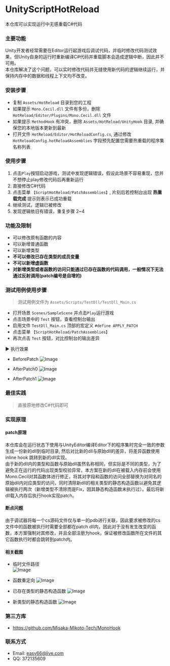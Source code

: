 # UnityScriptHotReload
本仓库可以实现运行中无感重载C#代码

### 主要功能
Unity开发者经常需要在Editor运行起游戏后调试代码，并临时修改代码测试效果，但Unity自身的运行时重新编译C#代码并重载脚本会造成逻辑中断，因此并不可用。  
本仓库解决了这个问题，可以实时修改代码并无缝使用新代码的逻辑继续运行，并保持内存中的数据和线程上下文均不改变。

### 安装步骤
* 复制 `Assets/HotReload` 目录到您的工程
* 如果提示 `Mono.Cecil.dll` 文件有多份，删除 `HotReload/Editor/Plugins/Mono.Cecil.dll` 文件
* 如果提示 `MethodHook` 有冲突，删除 `Assets/HotReload/UnityHook` 目录, 并确保您的本地版本更新到最新
* 打开文件 `HotReload/Editor/HotReloadConfig.cs`, 通过修改`HotReloadConfig.hotReloadAssemblies` 字段预先配置您需要热重载的程序集名称列表

### 使用步骤
1. 点击`Play`按钮启动游戏，测试中发现逻辑错误，假设此场景不容易重现，您并不想停止play修改代码后再重新运行
2. 直接修改C#代码
3. 点击菜单 `【ScriptHotReload/PatchAssemblies】`, 片刻后若控制台出现 **热重载完成** 提示则表示已成功重载
4. 继续测试，逻辑已被修改
5. 发现逻辑依旧有错误，重复步骤 2~4

### 功能及限制
* 可以修改原有函数的内容
* 可以新增普通函数
* 可以新增类型
* **不可以修改已存在类型的成员变量**
* **不可以新增虚函数**
* **对新增类型或者函数的访问只能通过已存在函数的代码调用，一般情况下无法通过反射调用(patch编号是自增的)**

### 测试用例使用步骤
> 测试用例文件为 `Assets/Scripts/TestDll/TestDll_Main.cs`
* 打开场景 `Scenes/SampleScene` 并点击`Play`运行游戏
* 点击场景中的 `Test` 按钮，查看控制台输出
* 启用文件 `TestDll_Main.cs` 顶部的宏定义 `#define APPLY_PATCH`
* 点击菜单 `【ScriptHotReload/PatchAssemblies】`
* 再次点击 `Test` 按钮，对比控制台的输出差异

▶ 执行效果  

* BeforePatch
![Image](Doc/Images/BeforePatch.png)

* AfterPatch0
![Image](Doc/Images/AfterPatch0.png)

* AfterPatch1
![Image](Doc/Images/AfterPatch1.png)

### 最佳实践
> 直接原地修改C#代码即可

### 实现原理
#### patch原理
本仓库会在运行状态下使用与UnityEditor编译Editor下的程序集时完全一致的参数生成一份新的dll到临时目录, 然后对比新的dll与原始dll的差异，将差异函数使用 inline hook 跳转到新的dll实现。  
由于新的dll内的类型和函数与原始dll虽然名称相同，但实际是不同的类型，为了避免正在运行的代码出现类型校验异常，本方案在新的dll在被载入内存前会使用Mono.Cecil对其函数体进行修正，将其对字段和函数的访问全部替换为对同名的原始dll内对应类型的访问，同时清除新dll的相关类型的静态构造函数以避免其逻辑被执行两次（新增类型不清除而是Fix，因其静态构造函数未执行过）。最后将新dll载入内存后执行hook实现patch。
#### 断点问题
由于调试器将每一个cs源码文件仅与单一的pdb进行关联，因此要求被修改的cs文件中的函数被执行时需要全部都在patch dll内，因此对于没有发生改变的函数，本方案强制对其修改，并且全部注册为hook，保证被修改函数所在文件的其它函数执行时都会跳转到patch内。

#### 相关截图
* 临时文件路径  
![Image](Doc/Images/PatchFilesDir.png)
* 函数重定向
![Image](Doc/Images/method_redirect.png)

* 已存在类型的静态构造函数
![Image](Doc/Images/static_constructor_of_exists_type.png)

* 新类型的静态构造函数
![Image](Doc/Images/static_constructor_of_new_type.png)

### 第三方库
* https://github.com/Misaka-Mikoto-Tech/MonoHook

### 联系方式
* Email: easy66@live.com
* QQ: 372135609